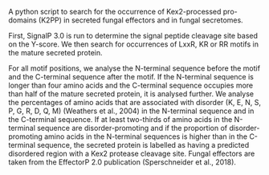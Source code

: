 A python script to search for the occurrence of Kex2-processed pro-domains (K2PP) in secreted fungal effectors and in fungal secretomes.

First, SignalP 3.0 is run to determine the signal peptide cleavage site based on the Y-score. We then search for occurrences of LxxR, KR or RR motifs in the mature secreted protein. 

For all motif positions, we analyse the N-terminal sequence before the motif and the C-terminal sequence after the motif. If the N-terminal sequence is longer than four amino acids and the C-terminal sequence occupies more than half of the mature secreted protein, it is analysed further. We analyse the percentages of amino acids that are associated with disorder (K, E, N, S, P, G, R, D, Q, M) (Weathers et al., 2004) in the N-terminal sequence and in the C-terminal sequence. If at least two-thirds of amino acids in the N-terminal sequence are disorder-promoting and if the proportion of  disorder-promoting amino acids in the N-terminal sequences is higher than in the C-terminal sequence, the secreted protein is labelled as having a predicted disordered region with a Kex2 protease cleavage site. Fungal effectors are taken from the EffectorP 2.0 publication (Sperschneider et al., 2018).
